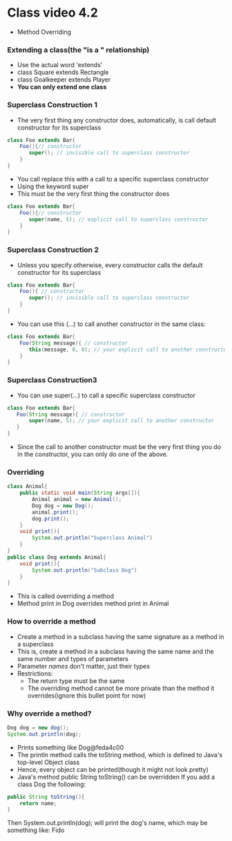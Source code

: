 # Class video 4.2
- Method Overriding
 
 ### Extending a class(the "is a " relationship)
 - Use the actual word 'extends'
 - class Square extends Rectangle
 - class Goalkeeper extends Player
 - **You can only extend one class**

 ### Superclass Construction 1
 - The very first thing any constructor does, automatically, is call default constructor for its superclass
 ```Java
 class Foo extends Bar{
     Foo(){// constructor
        super(); // invisible call to superclass constructor
     }
 }
 ```
 - You call replace this with a call to a specific superclass constructor
 - Using the keyword super
 - This must be the very first thing the constructor does
 ```Java
 class Foo extends Bar{
     Foo(){// constructor
        super(name, 5); // explicit call to superclass constructor
     }
 }
 ```

 ### Superclass Construction 2
 - Unless you specify otherwise, every constructor calls the default constructor for its superclass
 ```Java
 class Foo extends Bar{
     Foo(){ // constructor
        super(); // invisible call to superclass constructor
     }
 }
 ```
 - You can use this (...) to call another constructor in the same class:
 ```Java
 class Foo extends Bar{
     Foo(String message){ // constructor
        this(message, 0, 0); // your explicit call to another constructor
     }
 }
 ```

 ### Superclass Construction3
 - You can use super(...) to call a specific superclass constructor
 ```Java
class Foo extends Bar{
    Foo(String message){ // constructor
        super(name, 5); // your explicit call to another constructor
    }
}
 ```
- Since the call to another constructor must be the very first thing you do in the constructor, you can only do one of the above.

### Overriding
```Java
class Animal{
    public static void main(String args[]){
        Animal animal = new Animal();
        Dog dog = new Dog();
        animal.print();
        dog.print();
    }
    void print(){
        System.out.println("Superclass Animal")
    }
}
public class Dog extends Animal{
    void print(){
        System.out.println("Subclass Dog")
    }
}
```
- This is called overriding a method
- Method print in Dog overrides method print in Animal

### How to override a method
- Create a method in a subclass having the same signature as a method in a superclass
- This is, create a method in a subclass having the same name and the same number and types of parameters
- Parameter *names* don't matter, just their types
- Restrictions:
    - The return type must be the same
    - The overriding method cannot be more private than the method it overrides(ignore this bullet point for now)

### Why override a method?
```Java
Dog dog = new dog();
System.out.println(dog);
```
- Prints something like Dog@feda4c00
- The println method calls the toString method, which is defined to Java's top-level Object class
- Hence, every object can be printed(though it might not look pretty)
- Java's method public String toString() can be overridden
If you add a class Dog the following:
```Java
public String toString(){
    return name;
}
```
Then System.out.println(dog); will print the dog's name, which may be something like: Fido